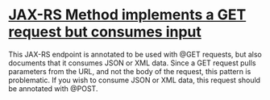 # [JAX-RS Method implements a GET request but consumes input](http://fb-contrib.sourceforge.net/bugdescriptions.html#JXI_GET_ENDPOINT_CONSUMES_CONTENT)

This JAX-RS endpoint is annotated to be used with @GET requests, but also documents that it
    		consumes JSON or XML data. Since a GET request pulls parameters from the URL, and not
    		the body of the request, this pattern is problematic. If you wish to consume JSON or XML data,
    		this request should be annotated with @POST.